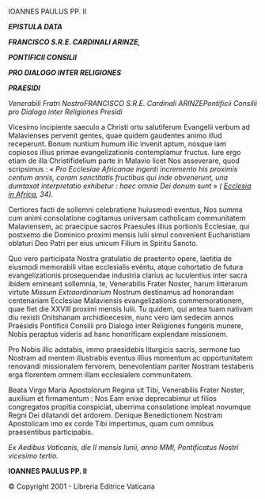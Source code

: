 IOANNES PAULUS PP. II

***EPISTULA DATA***

***FRANCISCO S.R.E. CARDINALI ARINZE,***

***PONTIFICII CONSILII***

***PRO DIALOGO INTER RELIGIONES***

***PRAESIDI***

*Venerabili Fratri NostroFRANCISCO S.R.E. Cardinali ARINZEPontificii Consilii pro Dialogo inter Religiones Presidi*

Vicesimo incipiente saeculo a Christi ortu salutiferum Evangelii verbum ad Malavienses pervenit gentes, quae quidem gaudentes animo illud receperunt. Bonum nuntium humum illic invenit aptum, nosque iam copiosos illius primae evangelizationis contemplamur fructus. Iure ergo etiam de illa Christifidelium parte in Malavio licet Nos asseverare, quod scripsimus : « *Pro Ecclesiae Africanae ingenti incremento his proximis centum annis, coram sanctitatis fructibus qui inde obvenerunt, una dumtaxat interpretatio exhibetur : haec omnia Dei donum sunt* » *( [Ecclesia in Africa](/content/john-paul-ii/la/apost_exhortations/documents/hf_jp-ii_exh_14091995_ecclesia-in-africa.html), 34).*

Certiores facti de sollemni celebratione huiusmodi eventus, Nos summa cum animi consolatione cogitamus universam catholicam communitatem Malaviensem, ac praecipue sacros Praesules illius portionis Ecclesiae, qui postxemo die Dominico proximi mensis Iulii simul convenient Eucharistiam oblaturi Deo Patri per eius unicum Filium in Spiritu Sancto.

Quo vero participata Nostra gratulatio de praeterito opere, laetitia de eiusmodi memorabili vitae ecclesialis evéntu, atque cohortatio de futura evangelizationis prosequendae industrìa clarius ac luculentius inter sacra ibidem emineant sollemnia, te, Venerabilis Frater Noster, harum litterarum virtute *Missum Extraordinarium* Nostrum destinamus ad honorandam centenariam Ecclesiae Malaviensis evangelizationis commemorationem, quae fiet die XXVIII proximi mensis Iulii. Tu quidem, qui antea tuam nativam diu rexisti Onitshanam archidioecesim, nunc vero iam sedecim annos Praésidis Pontificii Consilii pro Dialogo inter Religiones fungeris munere, Nobis peraptus videris ad hanc honorificam explendam missionem.

Pro Nobis illic adstabis, immo praesidebis liturgicis sacris, sermone tuo Nostram ad mentem illustrabis eventus illius momentum ac opportunitatem renovandi missionalem fervorem, benevolentiam pariter Nostram testaberis erga florentem omnem illam ecclesialem communitatem.

Beata Virgo Maria Apostolorum Regina sit Tibi, Venerabilis Frater Noster, auxilium et firmamentum : Nos Eam enixe deprecabimur ut filios congregatos propitia conspiciat, uberrima consolatione impleat novumque Regni Dei dilatandi det ardorem. Denique Benedictionem Nostram Apostolicam imo ex corde Tibi impertimus, quam cum omnibus praesentibus participabis.

*Ex Aedibus Vaticanis, die II mensis Iunii, anno MMI, Pontificatus Nostri vicesimo tertio.*

**IOANNES PAULUS PP. II**

© Copyright 2001 - Libreria Editrice Vaticana